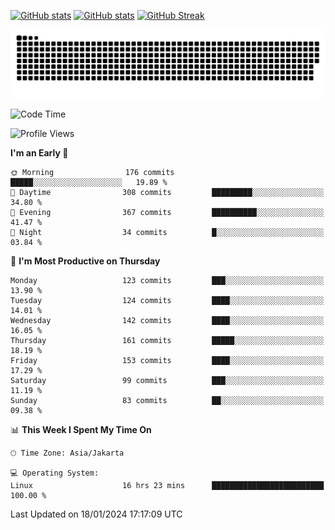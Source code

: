 [![GitHub stats](https://github-readme-stats.vercel.app/api?username=aurelioklv&card_width=500&show_icons=true&rank_icon=github&theme=solarized-dark#gh-dark-mode-only)](https://github.com/anuraghazra/github-readme-stats#gh-dark-mode-only)
[![GitHub stats](https://github-readme-stats.vercel.app/api?username=aurelioklv&card_width=500&show_icons=true&rank_icon=github&theme=buefy#gh-light-mode-only)](https://github.com/anuraghazra/github-readme-stats#gh-light-mode-only)
[![GitHub Streak](https://streak-stats.demolab.com/?user=aurelioklv&card_width=336&theme=solarized-dark)](https://git.io/streak-stats)

<picture>
  <source media="(prefers-color-scheme: dark)" srcset="https://raw.githubusercontent.com/aurelioklv/aurelioklv/snake-output/github-contribution-grid-snake-dark.svg">
  <source media="(prefers-color-scheme: light)" srcset="https://raw.githubusercontent.com/aurelioklv/aurelioklv/snake-output/github-contribution-grid-snake.svg">
  <img alt="github contribution grid snake animation" src="https://raw.githubusercontent.com/aurelioklv/aurelioklv/snake-output/github-contribution-grid-snake.svg">
</picture>

<!--START_SECTION:waka-->
![Code Time](http://img.shields.io/badge/Code%20Time-364%20hrs%2050%20mins-blue)

![Profile Views](http://img.shields.io/badge/Profile%20Views-9-blue)

**I'm an Early 🐤** 

```text
🌞 Morning                176 commits         █████░░░░░░░░░░░░░░░░░░░░   19.89 % 
🌆 Daytime                308 commits         █████████░░░░░░░░░░░░░░░░   34.80 % 
🌃 Evening                367 commits         ██████████░░░░░░░░░░░░░░░   41.47 % 
🌙 Night                  34 commits          █░░░░░░░░░░░░░░░░░░░░░░░░   03.84 % 
```
📅 **I'm Most Productive on Thursday** 

```text
Monday                   123 commits         ███░░░░░░░░░░░░░░░░░░░░░░   13.90 % 
Tuesday                  124 commits         ████░░░░░░░░░░░░░░░░░░░░░   14.01 % 
Wednesday                142 commits         ████░░░░░░░░░░░░░░░░░░░░░   16.05 % 
Thursday                 161 commits         █████░░░░░░░░░░░░░░░░░░░░   18.19 % 
Friday                   153 commits         ████░░░░░░░░░░░░░░░░░░░░░   17.29 % 
Saturday                 99 commits          ███░░░░░░░░░░░░░░░░░░░░░░   11.19 % 
Sunday                   83 commits          ██░░░░░░░░░░░░░░░░░░░░░░░   09.38 % 
```


📊 **This Week I Spent My Time On** 

```text
🕑︎ Time Zone: Asia/Jakarta

💻 Operating System: 
Linux                    16 hrs 23 mins      █████████████████████████   100.00 % 
```


 Last Updated on 18/01/2024 17:17:09 UTC
<!--END_SECTION:waka-->
